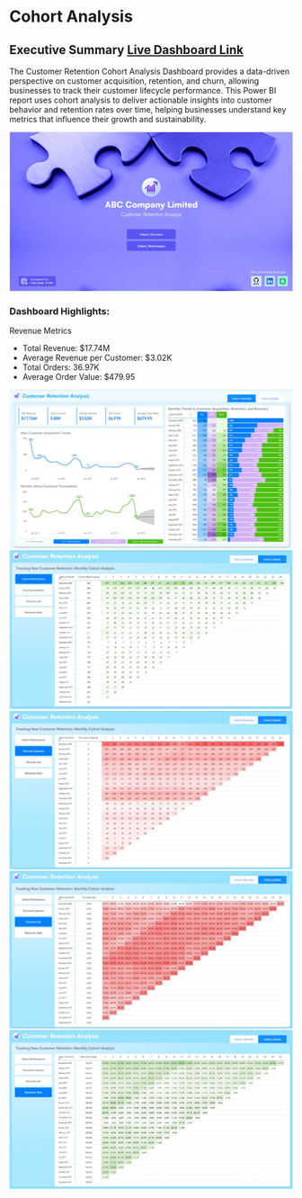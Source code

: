 # Cohort Analysis
## Executive Summary            [Live Dashboard Link](https://app.powerbi.com/view?r=eyJrIjoiMjQ1ODA3OTItMjZkNC00ODExLThlZTEtZWM1ZDNhODI3ZTZkIiwidCI6ImM2ZTU0OWIzLTVmNDUtNDAzMi1hYWU5LWQ0MjQ0ZGM1YjJjNCJ9)
The Customer Retention Cohort Analysis Dashboard provides a data-driven perspective on customer acquisition, retention, and churn, allowing businesses to track their customer lifecycle performance. This Power BI report uses cohort analysis to deliver actionable insights into customer behavior and retention rates over time, helping businesses understand key metrics that influence their growth and sustainability.

![Navigation Page](https://github.com/RoyDip-Shuvo/Chohort-Analysis/blob/main/Image/Github/_1_Navigation.jpg)


### Dashboard Highlights:
Revenue Metrics
- Total Revenue: $17.74M
- Average Revenue per Customer: $3.02K
- Total Orders: 36.97K
- Average Order Value: $479.95

![Overview](https://github.com/RoyDip-Shuvo/Chohort-Analysis/blob/main/Image/Github/_2_Overview_final.jpg)
![Cohort Performance](https://github.com/RoyDip-Shuvo/Chohort-Analysis/blob/main/Image/Github/_3_Details_Cohort.jpg)
![Churned Customer](https://github.com/RoyDip-Shuvo/Chohort-Analysis/blob/main/Image/Github/_4_Churned%20Customer.jpg)
![Churned Rate](https://github.com/RoyDip-Shuvo/Chohort-Analysis/blob/main/Image/Github/_5_Churned%20Rate.jpg)
![Retaintion Rate](https://github.com/RoyDip-Shuvo/Chohort-Analysis/blob/main/Image/Github/_6_Retaintion%20Rate.jpg)
